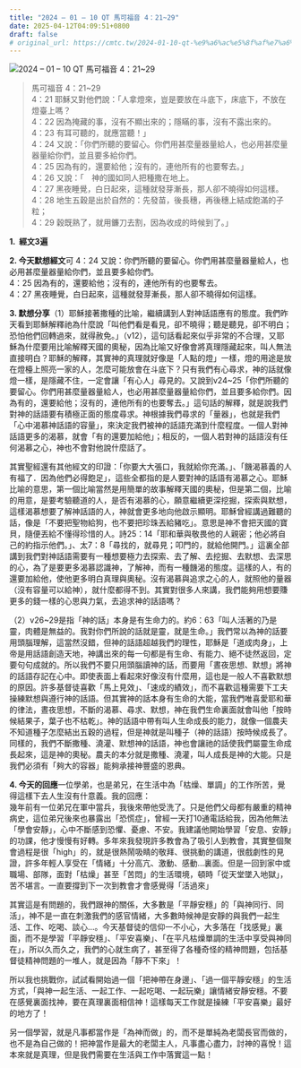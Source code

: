 ```yaml
---
title: "2024 – 01 – 10 QT 馬可福音 4：21~29"
date: 2025-04-12T04:09:51+0800
draft: false
# original_url: https://cmtc.tw/2024-01-10-qt-%e9%a6%ac%e5%8f%af%e7%a6%8f%e9%9f%b3-4%ef%bc%9a2129
---
```


![2024 – 01 – 10 QT 馬可福音 4：21~29](/images/qt.jpg  "2024 – 01 – 10 QT 馬可福音 4：21~29")

> 馬可福音 4：21~29  
> 4：21 耶穌又對他們說：「人拿燈來，豈是要放在斗底下，床底下，不放在燈臺上嗎？  
> 4：22 因為掩藏的事，沒有不顯出來的；隱瞞的事，沒有不露出來的。  
> 4：23 有耳可聽的，就應當聽！」  
> 4：24 又說：「你們所聽的要留心。你們用甚麼量器量給人，也必用甚麼量器量給你們，並且要多給你們。  
> 4：25 因為有的，還要給他；沒有的，連他所有的也要奪去。」  
> 4：26 又說：「　神的國如同人把種撒在地上。  
> 4：27 黑夜睡覺，白日起來，這種就發芽漸長，那人卻不曉得如何這樣。  
> 4：28 地生五穀是出於自然的：先發苗，後長穗，再後穗上結成飽滿的子粒；  
> 4：29 穀既熟了，就用鐮刀去割，因為收成的時候到了。」

**1.  經文3遍**

**2. 今天默想經文**可 4：24 又說：你們所聽的要留心。你們用甚麼量器量給人，也必用甚麼量器量給你們，並且要多給你們。  
4：25 因為有的，還要給他；沒有的，連他所有的也要奪去。  
4：27 黑夜睡覺，白日起來，這種就發芽漸長，那人卻不曉得如何這樣。

**3. 默想分享**（1）耶穌接著撒種的比喻，繼續講到人對神話語應有的態度。我們昨天看到耶穌解釋祂為什麼說「叫他們看是看見，卻不曉得；聽是聽見，卻不明白；恐怕他們回轉過來，就得赦免。」（v12），這句話看起來似乎非常的不合理，又耶穌為什麼要用比喻解釋天國的奧秘，因為比喻又好像會將真理隱藏起來，叫人無法直接明白？耶穌的解釋，其實神的真理就好像是「人點的燈」一樣，燈的用途是放在燈檯上照亮一家的人，怎麼可能放會在斗底下？只有我們有心尋求，神的話就像燈一樣，是隱藏不住，一定會讓「有心人」尋見的。又說到v24~25「你們所聽的要留心。你們用甚麼量器量給人，也必用甚麼量器量給你們，並且要多給你們。因為有的，還要給他；沒有的，連他所有的也要奪去。」這句話的解釋，就是說我們對神的話語要有積極正面的態度尋求。神根據我們尋求的「量器」，也就是我們「心中渴慕神話語的容量」，來決定我們被神的話語充滿到什麼程度。一個人對神話語更多的渴慕，就會「有的還要加給他」；相反的，一個人若對神的話語沒有任何渴慕之心，神也不會對他說什麼話了。

其實聖經還有其他經文的印證：「你要大大張口，我就給你充滿。」、「饑渴慕義的人有福了．因為他們必得飽足」，這些全都指的是人要對神的話語有渴慕之心。耶穌比喻的意思，第一個比喻當然是用簡單的故事解釋天國的奧秘，但是第二個，比喻的用意，是要考驗聽道的人，是否有渴慕的心，願意繼續更深挖掘，探索與默想，這樣渴慕想要了解神話語的人，神就會更多地向他啟示顯明。耶穌曾經講過難聽的話，像是「不要把聖物給狗，也不要把珍珠丟給豬吃」。意思是神不會把天國的寶貝，隨便丟給不懂得珍惜的人。詩25：14「耶和華與敬畏他的人親密；他必將自己的約指示他們。」、太7：8「尋找的，就尋見；叩門的，就給他開門。」這裏全部講到我們對神話語需要有一種想要極力去探索、去了解、去挖掘、去默想、去深思的心，為了是要更多渴慕認識神，了解神，而有一種饑渴的態度。這樣的人，有的還要加給他，使他更多明白真理與奧秘。沒有渴慕與追求之心的人，就照他的量器（沒有容量可以給神），就什麼都得不到。其實對很多人來講，我們能夠用想要賺更多的錢一樣的心思與力氣，去追求神的話語嗎？

（2）v26~29是指「神的話」本身是有生命力的。約6：63「叫人活著的乃是靈，肉體是無益的。我對你們所說的話就是靈，就是生命。」我們常以為神的話要用頭腦理解，這當然沒錯，但神的話語超越我們的理性，耶穌是「道成肉身」，上帝是用話語創造天地，神講出來的每一句都是有生命、有能力、絕不徒然返回，定要句句成就的。所以我們不要只用頭腦讀神的話，而要用「晝夜思想、默想」將神的話語存記在心中。即使表面上看起來好像沒有什麼用，這也是一般人不喜歡默想的原因。許多基督徒喜歡「馬上見效」、「速成的績效」，而不喜歡這種需要下工夫操練默想與遵行神的話語。但其實神的話本身有生命的大能，當我們唯喜愛耶和華的律法，晝夜思想，不斷的渴慕、尋求、默想，神在我們生命裏面就會叫他「按時候結果子，葉子也不枯乾」。神的話語中帶有叫人生命成長的能力，就像一個農夫不知道種子怎麼結出五穀的過程，但是神就是叫種子（神的話語）按時候成長了。同樣的，我們不斷撒種、澆灌、默想神的話語，神也會讓祂的話使我們屬靈生命成長起來，這是神的奧秘。農夫的本分就是撒種、澆灌，叫人成長是神的大能。只是我們必須有「夠大的容器」能夠承接神豐盛的恩典。

**4. 今天的回應**一位學弟，也是弟兄，在生活中為「枯燥、單調」的工作所苦，覺得這樣下去人生沒有什意義。我的回應：  
幾年前有一位弟兄在軍中當兵，我後來帶他受洗了。只是他們父母都有嚴重的精神病史，這位弟兄後來也暴露出「恐慌症」，曾經一天打10通電話給我，因為他無法「學會安靜」，心中不斷感到恐懼、憂慮、不安。我建議他開始學習「安息、安靜」的功課，他才慢慢有好轉。多年來我發現許多教會為了吸引人到教會，其實整個聚會過程是很「high」的，就是很熱鬧吸睛的敬拜、很挑動的講道，很戲劇性的見證，許多年輕人享受在「情緒」十分高亢、激動、感動…裏面。但是一回到家中或職場、部隊，面對「枯燥」甚至「苦悶」的生活環境，頓時「從天堂墜入地獄」，苦不堪言。一直要撐到下一次到教會才會感覺得「活過來」

其實這是有問題的，我們跟神的關係，大多數是「平靜安穩」的「與神同行、同活」，神不是一直在刺激我們的感官情緒，大多數時候神是安靜的與我們一起生活、工作、吃喝、談心…。今天基督徒的信仰一不小心，大多落在「找感覺」裏面，而不是學習「平靜安穩」、「平安喜樂」、「在平凡枯燥單調的生活中享受與神同在」，所以久而久之，我們的心就生病了，甚至得了各種奇怪的精神問題，包括基督徒精神問題的一堆人，就是因為「靜不下來」！

所以我也挑戰你，試試看開始過一個「把神帶在身邊」、「過一個平靜安穩」的生活方式，「與神一起生活、一起工作、一起吃喝、一起玩樂」讓情緒安靜安穩。不要在感覺裏面找神，要在真理裏面相信神！這樣每天工作就是操練「平安喜樂」最好的地方了！

另一個學習，就是凡事都當作是「為神而做」的，而不是單純為老闆長官而做的，也不是為自己做的！把神當作是最大的老闆主人，凡事盡心盡力，討神的喜悅！這本來就是真理，但是我們需要在生活與工作中落實這一點！